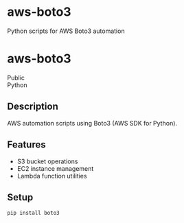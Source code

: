 # aws-boto3
Python scripts for AWS Boto3 automation

# aws-boto3  
Public  
Python  

## Description  
AWS automation scripts using Boto3 (AWS SDK for Python).  

## Features  
- S3 bucket operations  
- EC2 instance management  
- Lambda function utilities  

## Setup  
```bash
pip install boto3
